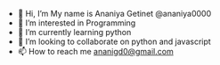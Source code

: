 - 👋 Hi, I’m My name is Ananiya Getinet @ananiya0000
- 👀 I’m interested in Programming
- 🌱 I’m currently learning python
- 💞️ I’m looking to collaborate on python and javascript
- 📫 How to reach me ananigd0@gmail.com

<!---
ananiya0000/ananiya0000 is a ✨ special ✨ repository because its `README.md` (this file) appears on your GitHub profile.
You can click the Preview link to take a look at your changes.
--->
